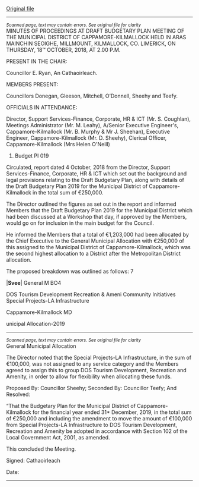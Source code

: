 [Original file](https://www.limerick.ie/sites/default/files/media/documents/2018-11/03%20Minutes%20Draft%20Budgetary%20Plan%20Meeting%2018th%20October%202018%20Municipal%20District%20Cappamore-Kilmallock.docx.pdf)

---
*<small>Scanned page, text may contain errors. See original file for clarity</small>*  
MINUTES OF PROCEEDINGS AT DRAFT BUDGETARY PLAN MEETING
OF THE MUNICIPAL DISTRICT OF CAPPAMORE-KILMALLOCK HELD
IN ARAS MAINCHIN SEOIGHE, MILLMOUNT, KILMALLOCK, CO.
LIMERICK, ON THURSDAY, 18™ OCTOBER, 2018, AT 2.00 P.M.

PRESENT IN THE CHAIR:

Councillor E. Ryan, An Cathaoirleach.

MEMBERS PRESENT:

Councillors Donegan, Gleeson, Mitchell, O’Donnell, Sheehy and Teefy.

OFFICIALS IN ATTENDANCE:

Director, Support Services-Finance, Corporate, HR & ICT (Mr. S. Coughlan), Meetings
Administrator (Mr. M. Leahy), A/Senior Executive Engineer's, Cappamore-Kilmallock (Mr. B.
Murphy & Mr J. Sheehan), Executive Engineer, Cappamore-Kilmallock (Mr. D. Sheehy), Clerical
Officer, Cappamore-Kilmallock (Mrs Helen O'Neill)

1. Budget PI 019

Circulated, report dated 4 October, 2018 from the Director, Support Services-Finance,
Corporate, HR & ICT which set out the background and legal provisions relating to the Draft
Budgetary Plan, along with details of the Draft Budgetary Plan 2019 for the Municipal District
of Cappamore-Kilmallock in the total sum of €250,000.

The Director outlined the figures as set out in the report and informed Members that the
Draft Budgetary Plan 2019 for the Municipal District which had been discussed at a Workshop
that day, if approved by the Members, would go on for inclusion in the main budget for the
Council.

He informed the Members that a total of €1,203,000 had been allocated by the Chief
Executive to the General Municipal Allocation with €250,000 of this assigned to the Municipal
District of Cappamore-Kilmallock, which was the second highest allocation to a District after
the Metropolitan District allocation.

The proposed breakdown was outlined as follows: 7

|__Svee__| General M
BO4

DOS Tourism Development Recreation &
Ameni
Community Initiatives
Special Projects-LA Infrastructure

Cappamore-Kilmallock MD

unicipal Allocation-2019



---
*<small>Scanned page, text may contain errors. See original file for clarity</small>*  
General Municipal Allocation

The Director noted that the Special Projects-LA Infrastructure, in the sum of €100,000, was
not assigned to any service category and the Members agreed to assign this to group DOS
Tourism Development, Recreation and Amenity, in order to allow for flexibility when
allocating these funds.

Proposed By: Councillor Sheehy;
Seconded By: Councillor Teefy;
And Resolved:

“That the Budgetary Plan for the Municipal District of Cappamore-Kilmallock for the
financial year ended 31* December, 2019, in the total sum of €250,000 and including the
amendment to move the amount of €100,000 from Special Projects-LA Infrastructure to DOS
Tourism Development, Recreation and Amenity be adopted in accordance with Section 102
of the Local Government Act, 2001, as amended.

This concluded the Meeting.

Signed:
Cathaoirleach

Date:


---
